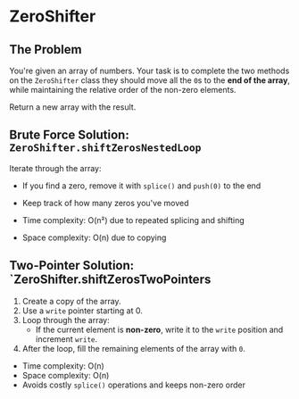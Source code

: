# ZeroShifter

## The Problem

You're given an array of numbers. Your task is to complete the two methods on the `ZeroShifter` class they should move
all the `0`s to the **end of the array**,
while maintaining the relative order of the non-zero elements.

Return a new array with the result.

## Brute Force Solution: `ZeroShifter.shiftZerosNestedLoop`

Iterate through the array:

- If you find a zero, remove it with `splice()` and `push(0)` to the end
- Keep track of how many zeros you've moved

- Time complexity: O(n²) due to repeated splicing and shifting
- Space complexity: O(n) due to copying

## Two-Pointer Solution: `ZeroShifter.shiftZerosTwoPointers

1. Create a copy of the array.
2. Use a `write` pointer starting at 0.
3. Loop through the array:
    - If the current element is **non-zero**, write it to the `write` position
      and increment `write`.
4. After the loop, fill the remaining elements of the array with `0`.

- Time complexity: O(n)
- Space complexity: O(n)
- Avoids costly `splice()` operations and keeps non-zero order
